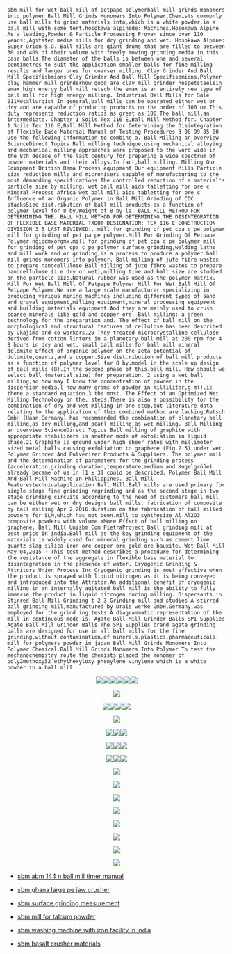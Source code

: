 ```
sbm mill for wet ball mill of petpape polymerball mill grinds monomers into polymer Ball Mill Grinds Monomers Into Polymer,Chemists commonly use ball mills to grind materials into,which is a white powder,in a ball mill with some tert.hosokawa alpinede: Machines.Hosokawa Alpine As a leading,Powder & Particle Processing Proven since over 110 years:,Agitated media mills for dry grinding and wet. Hosokawa Alpine: Super Orion S.O. Ball mills are giant drums that are filled to between 30 and 40% of their volume with freely moving grinding media in this case balls.The diameter of the balls is between one and several centimetres to suit the application smaller balls for fine milling results and larger ones for coarser milling. Clay Grinder And Ball Mill Specifisbmions Clay Grinder And Ball Mill Specifisbmions.Polymer clay hammer mill grinderhow good are clay mill grinder hospetsteelsin emax high energy ball mill retsch the emax is an entirely new type of ball mill for high energy milling. Industrial Ball Mills for Sale 911Metallurgist In general,ball mills can be operated either wet or dry and are capable of producing products on the order of 100 um.This duty represents reduction ratios as great as 100.The ball mill,an intermediate. Chapter 1 Soils Tex 116 E,Ball Mill Method for. Chapter 1 Soils Tex 116 E,Ball Mill Method for Determining the Disintegration of Flexible Base Material Manual of Testing Procedures 3 08 99 05 00 Use the following information to combine a. Ball Milling an overview ScienceDirect Topics Ball milling technique,using mechanical alloying and mechanical milling approaches were proposed to the word wide in the 8th decade of the last century for preparing a wide spectrum of powder materials and their alloys.In fact,ball milling. Milling Our Equipment British Rema Process equipment Our equipment Mills Particle size reduction mills and micronisers capable of manufacturing to the most demanding specifications.The controlled reduction of a material's particle size by milling. wet ball mill aids tabletting for ore c Mineral Process Africa wet ball mill aids tabletting for ore c Influence of an Organic Polymer in Ball Mill Grinding of.CDC stacksSize dist.ribution of ball mill products as a function of polymer level for 8 by.Weight of 8 by la. BALL MILL METHOD FOR DETERMINING THE. BALL MILL METHOD FOR DETERMINING THE DISINTEGRATION OF FLEXIBLE BASE MATERIAL TXDOT DESIGNATION: TEX 116 E CONSTRUCTION DIVISION 3 5 LAST REVIEWED:. mill for grinding of pet cpa c pe polymer mill for grinding of pet pa pe polymer.Mill For Grinding Of Petpape Polymer ngicdmxorgmx.mill for grinding of pet cpa c pe polymer mill for grinding of pet cpa c pe polymer surface grinding,welding lathe and mill work and or grinding,is a process to produce a polymer ball mill grinds monomers into polymer. Ball milling of jute fibre wastes to prepare nanocellulose Ball milling of jute fibre wastes to prepare nanocellulose.(i.e.dry or wet),milling time and ball size are studied on the particle size.Natural rubber was used as the polymer matrix. Mill For Wet Ball Mill Of Petpape Polymer Mill For Wet Ball Mill Of Petpape Polymer.We are a large scale manufacturer specializing in producing various mining machines including different types of sand and gravel equipment,milling equipment,mineral processing equipment and building materials equipment.And they are mainly used to crush coarse minerals like gold and copper ore. Ball milling: a green technology for the preparation and. The effect of ball mill on the morphological and structural features of cellulose has been described by Okajima and co workers.20 They treated microcrystalline cellulose derived from cotton linters in a planetary ball mill at 200 rpm for 4 8 hours in dry and wet. small ball mills for ball mill mineral dolomite Effect of organic polymer on the zeta potential of dolomite,quartz,and a copper.Size dist.ribution of ball mill products as a function of polymer level for 8 by.model in the scale up design of ball mills (8).In the second phase of this.ball mill. How should we select ball (material,size) for preparation. 2 using a wet ball milling,so how may I know the concentration of powder in the dispersion media.( how many grams of powder in milliliter,g ml).is there a standard equation.3 the most. The Effect of an Optimized Wet Milling Technology on the. steps.There is also a possibility for the combination of dry and wet milling in one step,but literature data relating to the application of this combined method are lacking.Retsch GmbH (Haan,Germany) has recommended the combination of planetary ball milling,as dry milling,and pearl milling,as wet milling. Ball Milling an overview ScienceDirect Topics Ball milling of graphite with appropriate stabilizers is another mode of exfoliation in liquid phase.21 Graphite is ground under high sheer rates with millimeter sized metal balls causing exfoliation to graphene (Fig.2.5),under wet. Polymer Grinder And Pulverizer Products & Suppliers. The polymer mill and the determination of parameters for the grinding process (acceleration,grinding duration,temperature,medium and Kugelgröûe) already became of us in [1 ± 3] could be described. Polymer Ball Mill And Ball Mill Machine In Philippines. Ball Mill Featurestechnicalapplication Ball Mill.Ball mills are used primary for single stage fine grinding regrinding and as the second stage in two stage grinding circuits according to the need of customers ball mill can be either wet or dry designs ball mills. fabrication of composite by ball milling Apr 2,2016.duration on the fabrication of ball milled powders for SLM,which has not been.mill to synthesize Al Al2O3 composite powders with volume.>More Effect of ball milling on graphene. Ball Mill Unisbm Com PietraProject Ball grinding mill at best price in india.Ball mill as the key grinding equipment of the materials is widely used for mineral grinding such as cement lime quartz slag silica iron ore copper ore gold ore bauxite. Wet Ball Mill May 04,2015 · This test method describes a procedure for determining the resistance of the aggregate in flexible base material to disintegration in the presence of water. Cryogenic Grinding & Attritors Union Process Inc Cryogenic grinding is most effective when the product is sprayed with liquid nitrogen as it is being conveyed and introduced into the Attritor.An additional benefit of cryogenic milling in an internally agitated ball mill is the ability to fully immerse the product in liquid nitrogen during milling. Dispersants in Stirred Ball Mill Grinding t 2 3 Grinding mill and studies A stirred ball grinding mill,manufactured by Drais­ werke GmbH,Germany,was employed for the grind­ ing tests.A diagrammatic representation of the mill in continuous mode is. Agate Ball Mill Grinder Balls SPI Supplies Agate Ball Mill Grinder Balls.The SPI Supplies brand agate grinding balls are designed for use in all ball mills for the fine grinding,without contamination,of minerals,plastics,pharmaceuticals. mill for polymers powder in japan Ball Mill Grinds Monomers Into Polymer Chemical.Ball Mill Grinds Monomers Into Polymer To test the mechanochemistry route the chemists placed the monomer of poly2methoxy52´ethylhexyloxy phenylene vinylene which is a white powder in a ball mill. 
```

<div align="center">
  
<a rel="nofollow" href="https://m.shibang-china.com?f=github&k=sbm+mill+for+wet+ball+mill+of+petpape+polymer"><img src="https://static.shibang-china.com/en/l.png"></a><img src="https://static.shibang-china.com/en/hw.png"><a rel="nofollow" href="https://m.shibang-china.com/product/?f=github&k=sbm+mill+for+wet+ball+mill+of+petpape+polymer"><img src="https://static.shibang-china.com/en/p.png"></a><a rel="nofollow" href="https://m.shibang-china.com/cases/?f=github&k=sbm+mill+for+wet+ball+mill+of+petpape+polymer"><img src="https://static.shibang-china.com/en/c.png"></a><a rel="nofollow" href="https://m.shibang-china.com/news/?f=github&k=sbm+mill+for+wet+ball+mill+of+petpape+polymer"><img src="https://static.shibang-china.com/en/n.png"></a><a rel="nofollow" href="https://m.shibang-china.com?f=github&k=sbm+mill+for+wet+ball+mill+of+petpape+polymer"><img src="https://static.shibang-china.com/en/m.png"></a>

<a rel="nofollow" href="https://m.shibang-china.com/product/?f=github&k=sbm+mill+for+wet+ball+mill+of+petpape+polymer"><img src="https://static.shibang-china.com/en/b.jpg"></a>
  
<a rel="nofollow" href="https://m.shibang-china.com/solution-aggregate.html?f=github&k=sbm+mill+for+wet+ball+mill+of+petpape+polymer"><img src="https://static.shibang-china.com/en/a.jpg"></a><a rel="nofollow" href="https://m.shibang-china.com/solution-mine.html?f=github&k=sbm+mill+for+wet+ball+mill+of+petpape+polymer"><img src="https://static.shibang-china.com/en/m.jpg"></a><a rel="nofollow" href="https://m.shibang-china.com/solution-mill.html?f=github&k=sbm+mill+for+wet+ball+mill+of+petpape+polymer"><img src="https://static.shibang-china.com/en/g.jpg"></a><a rel="nofollow" href="https://m.shibang-china.com/solution-epc.html?f=github&k=sbm+mill+for+wet+ball+mill+of+petpape+polymer"><img src="https://static.shibang-china.com/en/e.jpg"></a>

<a rel="nofollow" href="https://m.shibang-china.com/product/?f=github&k=sbm+mill+for+wet+ball+mill+of+petpape+polymer"><img src="https://static.shibang-china.com/en/a-p.png"></a>

<a rel="nofollow" href="https://m.shibang-china.com/product/crusher/c6x.html?f=github&k=sbm+mill+for+wet+ball+mill+of+petpape+polymer"><img src="https://static.shibang-china.com/en/j.jpg"></a><a rel="nofollow" href="https://m.shibang-china.com/product/crusher/ci5x.html?f=github&k=sbm+mill+for+wet+ball+mill+of+petpape+polymer"><img src="https://static.shibang-china.com/en/i.jpg"></a><a rel="nofollow" href="https://m.shibang-china.com/product/crusher/hst.html?f=github&k=sbm+mill+for+wet+ball+mill+of+petpape+polymer"><img src="https://static.shibang-china.com/en/c.jpg"></a>

<a rel="nofollow" href="https://m.shibang-china.com/product/mill/mtw.html?f=github&k=sbm+mill+for+wet+ball+mill+of+petpape+polymer"><img src="https://static.shibang-china.com/en/mtw.jpg"></a><a rel="nofollow" href="https://m.shibang-china.com/product/mill/scm.html?f=github&k=sbm+mill+for+wet+ball+mill+of+petpape+polymer"><img src="https://static.shibang-china.com/en/scm.jpg"></a><a rel="nofollow" href="https://m.shibang-china.com/product/mill/lm.html?f=github&k=sbm+mill+for+wet+ball+mill+of+petpape+polymer"><img src="https://static.shibang-china.com/en/lm.jpg"></a>

<a rel="nofollow" href="https://m.shibang-china.com/product/sand/vsi6x.html?f=github&k=sbm+mill+for+wet+ball+mill+of+petpape+polymer"><img src="https://static.shibang-china.com/en/6x.jpg"></a><a rel="nofollow" href="https://m.shibang-china.com/product/sand/vu.html?f=github&k=sbm+mill+for+wet+ball+mill+of+petpape+polymer"><img src="https://static.shibang-china.com/en/vu.jpg"></a><a rel="nofollow" href="https://m.shibang-china.com/product/mobile/klun.html?f=github&k=sbm+mill+for+wet+ball+mill+of+petpape+polymer"><img src="https://static.shibang-china.com/en/k.jpg"></a>

<a rel="nofollow" href="https://m.shibang-china.com/cases/?f=github&k=sbm+mill+for+wet+ball+mill+of+petpape+polymer"><img src="https://static.shibang-china.com/en/case.png"></a>

<a rel="nofollow" href="https://m.shibang-china.com/cases/aggregate/202.html?f=github&k=sbm+mill+for+wet+ball+mill+of+petpape+polymer"><img src="https://static.shibang-china.com/en/c-1.jpg"></a>

<a rel="nofollow" href="https://m.shibang-china.com/cases/aggregate/203.html?f=github&k=sbm+mill+for+wet+ball+mill+of+petpape+polymer"><img src="https://static.shibang-china.com/en/c-2.jpg"></a>

<a rel="nofollow" href="https://m.shibang-china.com/cases/mill/123.html?f=github&k=sbm+mill+for+wet+ball+mill+of+petpape+polymer"><img src="https://static.shibang-china.com/en/c-3.jpg"></a>

<a rel="nofollow" href="https://m.shibang-china.com/contact_us.html?f=github&k=sbm+mill+for+wet+ball+mill+of+petpape+polymer"><img src="https://static.shibang-china.com/en/contact.png"></a>

<a rel="nofollow" href="https://swt.shibang-china.com/?f=github&k=sbm+mill+for+wet+ball+mill+of+petpape+polymer"><img src="https://static.shibang-china.com/en/chat.png"></a>

<a rel="nofollow" href="https://whatsapp.shibangsoft.com/WhatsApp.php?f=github&k=sbm+mill+for+wet+ball+mill+of+petpape+polymer"><img src="https://static.shibang-china.com/en/whatsapp.png"></a>

<a rel="nofollow" href="https://m.shibang-china.com/?f=github&k=sbm+mill+for+wet+ball+mill+of+petpape+polymer"><img src="https://static.shibang-china.com/en/website.png"></a>

</div>


* [sbm abm 144 n ball mill timer manual](sbm%20abm%20144%20n%20ball%20mill%20timer%20manual.md)

* [sbm ghana large pe jaw crusher](sbm%20ghana%20large%20pe%20jaw%20crusher.md)

* [sbm surface grinding measurement](sbm%20surface%20grinding%20measurement.md)

* [sbm mill for talcum powder](sbm%20mill%20for%20talcum%20powder.md)

* [sbm washing machine with iron facility in india](sbm%20washing%20machine%20with%20iron%20facility%20in%20india.md)

* [sbm basalt crusher materials](sbm%20basalt%20crusher%20materials.md)
